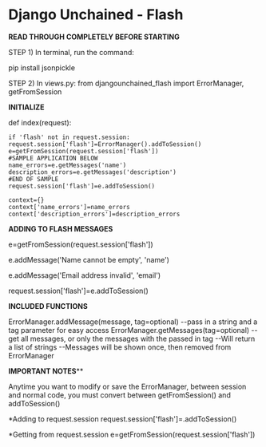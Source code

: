<h1>Django Unchained - Flash</h1>

******READ THROUGH COMPLETELY BEFORE STARTING******

STEP 1) In terminal, run the command:

pip install jsonpickle

STEP 2) In views.py:
from djangounchained_flash import ErrorManager, getFromSession

******INITIALIZE******

def index(request):

    if 'flash' not in request.session:
	request.session['flash']=ErrorManager().addToSession()
    e=getFromSession(request.session['flash'])
    #SAMPLE APPLICATION BELOW
    name_errors=e.getMessages('name')
    description_errors=e.getMessages('description')
    #END OF SAMPLE
    request.session['flash']=e.addToSession()

    context={}
    context['name_errors']=name_errors
    context['description_errors']=description_errors
    
******ADDING TO FLASH MESSAGES******

e=getFromSession(request.session['flash'])

e.addMessage('Name cannot be empty', 'name')

e.addMessage('Email address invalid', 'email')

request.session['flash']=e.addToSession()

******INCLUDED FUNCTIONS******

ErrorManager.addMessage(message, tag=optional)
    --pass in a string and a tag parameter for easy access
ErrorManager.getMessages(tag=optional)
    --get all messages, or only the messages with the passed in tag
    --Will return a list of strings
    --Messages will be shown once, then removed from ErrorManager

******IMPORTANT NOTES********

Anytime you want to modify or save the ErrorManager, between session and normal code, you must convert between getFromSession() and addToSession()

*Adding to request.session
    request.session['flash']=<instance of ErrorManager>.addToSession()

*Getting from request.session
    e=getFromSession(request.session['flash'])
